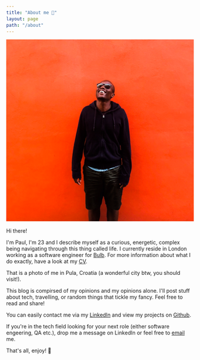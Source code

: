 ```yaml
---
title: "About me 🧤"
layout: page
path: "/about"
---
```


![😁](./1.jpg)

Hi there!

I'm Paul, I'm 23 and I describe myself as a curious, energetic, complex being navigating through this thing called life. I currently reside in London working as a software engineer for [Bulb](https://www.bulb.co.uk). For more information about what I do exactly, have a look at my [CV](./paulwawerucv.pdf).

That is a photo of me in Pula, Croatia (a wonderful city btw, you should visit!).

This blog is compirsed of my opinions and my opinions alone. I'll post stuff about tech, travelling, or random things that tickle my fancy. Feel free to read and share!

You can easily contact me via my [LinkedIn](https://www.linkedin.com/in/paul-waweru-35652594/) and view my projects on [Github](https://github.com/paulmbw).

If you're in the tech field looking for your next role (either software engeering, QA etc.), drop me a message on LinkedIn or feel free to [email](mailto:paul.waweru58@gmail.com) me.

That's all, enjoy! 👻